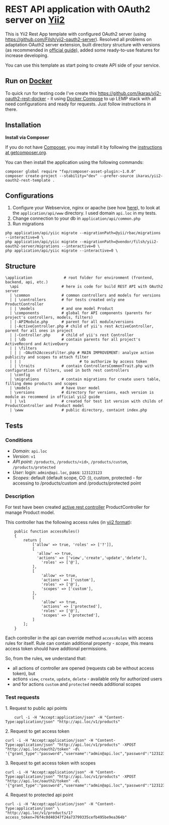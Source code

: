 # REST API application with OAuth2 server on [Yii2](https://github.com/yiisoft/yii2)

This is Yii2 Rest App template with configured OAuth2 server (using https://github.com/Filsh/yii2-oauth2-server). Resolved all problems on adaptation OAuth2 server extension, built directory structure with versions (as recommended in [official guide](http://www.yiiframework.com/doc-2.0/guide-rest-versioning.html)), added some ready-to-use features for increase developing. 

You can use this template as start poing to create API side of your service.

## Run on [Docker](https://docs.docker.com/)
To quick run for testing code I've create this https://github.com/ikaras/yii2-oauth2-rest-docker - it using [Docker Compose](https://docs.docker.com/compose/) to up LEMP stack with all need configurations and ready for requests. Just follow instructions in there.

## Installation

**Install via Composer**

If you do not have [Composer](http://getcomposer.org/), you may install it by following the
[instructions at getcomposer.org](https://getcomposer.org/doc/00-intro.md).

You can then install the application using the following commands:
```
composer global require "fxp/composer-asset-plugin:~1.0.0"
composer create-project --stability="dev" --prefer-source ikaras/yii2-oauth2-rest-template .
```

## Configurations

1. Configure your Webservice, nginx or apache (see how [here](http://www.yiiframework.com/doc-2.0/guide-start-installation.html#configuring-web-servers)), to look at the `application/api/www` directory. I used domain `api.loc` in my tests.
2. Change connection to your db in `application/api/common.php`
3. Run migrations
```
php application/api/yiic migrate --migrationPath=@yii/rbac/migrations --interactive=0 \
php application/api/yiic migrate --migrationPath=@vendor/filsh/yii2-oauth2-server/migrations --interactive=0 \
php application/api/yiic migrate --interactive=0 \
```

## Structure
```
\application              # root folder for environment (frontend, backend, api, etc.)
  \api                   # here is code for build REST API with OAuth2 server
  | \common              # common controllers and models for versions
  | | \controllers       # for tests created only one ProductController
  | | \models            # and one model Product
  | \components          # global for API components (parents for project's controllers, models, filters)
  | |-APIModule.php      # parent for all module/versions
  | |-ActiveController.php # child of yii's rest ActiveController, parent for all ones in project
  | |-Controller.php     # child of yii's rest Controller
  | | \db                # contain parents for all project's ActiveRecord and ActiveQuery
  | | \filters           
  | | | -OAuth2AccessFilter.php # MAIN IMPROVEMENT: analyze action publicity and scopes to attach filter
  | | |                          # to authorize by access token
  | | \traits            # contain ControllersCommonTrait.php with configuration of filters, used in both rest controllers
  | \config
  | \migrations          # contain migrations for create users table, filling demo products and scopes
  | \models              # have User model
  | \versions            # directory for versions, each version is module as recommend in official yii2 guide
  | | \v1                # created for test 1st version with childs of ProductController and Product model
  | \www                 # public directory, containt index.php
```  

## Tests
### Conditions

- _Domain_: `api.loc`
- _Version_: `v1`
- _API point_: `/products`, `/products/<id>`, `/products/custom`, `/products/protected`
- _User_: login: `admin@api.loc`, pass: `123123123`
- _Scopes_: default (default scope, CO :)), custom, protected - for accessing to /products/custom and /products/protected point

### Description
For test have been created [active rest controller](http://www.yiiframework.com/doc-2.0/guide-rest-controllers.html) ProductController for manage Product model.

This controller has the following access rules (in [yii2 format](http://www.yiiframework.com/doc-2.0/guide-security-authorization.html)):
```
	public function accessRules()
	{
		return [
			['allow' => true, 'roles' => ['?']],
			[
			  'allow' => true, 
			  'actions' => ['view','create','update','delete'],
				'roles' => ['@'],
			],
			[
				'allow' => true,
				'actions' => ['custom'],
				'roles' => ['@'],
				'scopes' => ['custom'],
			],
			[
				'allow' => true,
				'actions' => ['protected'],
				'roles' => ['@'],
				'scopes' => ['protected'],
			]
		];
	}
```
Each controller in the api can override method `accessRules` with access rules for itself. Rule can contain additional property - _scope_, this means access token should have addtional permissions.

So, from the rules, we understand that:
* all actions of controller are opened (requests cab be without access token), but
* actions `view`, `create`, `update`, `delete` - available only for authorized users
* and for actions `custom` and `protected` needs additional scopes
 
### Test requests
1\. Request to public api points
```
    curl -i -H "Accept:application/json" -H "Content-Type:application/json" "http://api.loc/v1/products"
```

2\. Request to get access token
```
curl -i -H "Accept:application/json" -H "Content-Type:application/json" "http://api.loc/v1/products" -XPOST "http://api.loc/oauth2/token" -d\
'{"grant_type":"password","username":"admin@api.loc","password":"123123123","client_id":"testclient","client_secret":"testpass"}'
```

3\. Request to get access token with scopes
```
curl -i -H "Accept:application/json" -H "Content-Type:application/json" "http://api.loc/v1/products" -XPOST "http://api.loc/oauth2/token" -d\
'{"grant_type":"password","username":"admin@api.loc","password":"123123123","client_id":"testclient","client_secret":"testpass","scope":"custom"}'
```

4\. Request to protected api point 
```
curl -i -H "Accept:application/json" -H "Content-Type:application/json" \
"http://api.loc/v1/products/1?access_token=76f4c0d40347f24a73799335cefb495be9ea364b"
```
